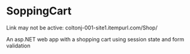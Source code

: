 # SoppingCart
Link may not be active: coltonj-001-site1.itempurl.com/Shop/

An asp.NET web app with a shopping cart using session state and form validation
